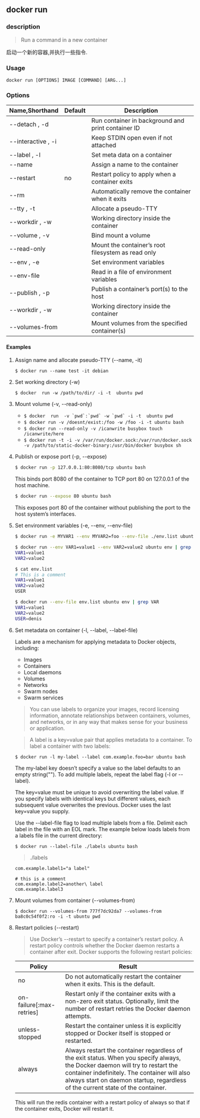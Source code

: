 ## docker run

### description

> Run a command in a new container

启动一个新的容器,并执行一些指令.

### Usage 

```
docker run [OPTIONS] IMAGE [COMMAND] [ARG...]
```

### Options

Name,Shorthand | Default | Description
---------------|---------|------------
--detach , -d	  |         |	Run container in background and print container ID
--interactive , -i | 	|Keep STDIN open even if not attached
--label , -l	| 	|	Set meta data on a container
--name	| |	Assign a name to the container
--restart |	no |	Restart policy to apply when a container exits
--rm | 	| Automatically remove the container when it exits
--tty , -t	| | 	Allocate a pseudo-TTY
--workdir , -w	| |	Working directory inside the container
--volume , -v ||		Bind mount a volume
--read-only	||	Mount the container’s root filesystem as read only
--env , -e	||	Set environment variables
--env-file	||	Read in a file of environment variables
--publish , -p	||	Publish a container’s port(s) to the host
--workdir , -w	||	Working directory inside the container
--volumes-from	||	Mount volumes from the specified container(s)


#### Examples

1. Assign name and allocate pseudo-TTY (--name, -it)
	
	```
	$ docker run --name test -it debian
	```
2. Set working directory (-w)
	
	```
	$ docker  run -w /path/to/dir/ -i -t  ubuntu pwd 
	```
3. Mount volume (-v, --read-only)
	
	- ```$ docker  run  -v `pwd`:`pwd` -w `pwd` -i -t  ubuntu pwd```
	- ```$ docker run -v /doesnt/exist:/foo -w /foo -i -t ubuntu bash```
	- ```$ docker run --read-only -v /icanwrite busybox touch /icanwrite/here```
	- ```$ docker run -t -i -v /var/run/docker.sock:/var/run/docker.sock -v /path/to/static-docker-binary:/usr/bin/docker busybox sh```
   
4. Publish or expose port (-p, --expose)
	
	```bash
	$ docker run -p 127.0.0.1:80:8080/tcp ubuntu bash
	```
	This binds port 8080 of the container to TCP port 80 on 127.0.0.1 of the host machine. 
	
	```bash
	$ docker run --expose 80 ubuntu bash
	```
	This exposes port 80 of the container without publishing the port to the host system’s interfaces.
5. Set environment variables (-e, --env, --env-file)
	
	```bash
	$ docker run -e MYVAR1 --env MYVAR2=foo --env-file ./env.list ubuntu bash
	```
	
	```bash
	$ docker run --env VAR1=value1 --env VAR2=value2 ubuntu env | grep VAR
	VAR1=value1
	VAR2=value2
	```
	
	```bash
	$ cat env.list
	# This is a comment
	VAR1=value1
	VAR2=value2
	USER
	
	$ docker run --env-file env.list ubuntu env | grep VAR
	VAR1=value1
	VAR2=value2
	USER=denis
	```
6. Set metadata on container (-l, --label, --label-file)
	
	Labels are a mechanism for applying metadata to Docker objects, including:
	- Images
	- Containers
	- Local daemons
	- Volumes
	- Networks
	- Swarm nodes
	- Swarm services
	
	> You can use labels to organize your images, record licensing information, annotate relationships between containers, volumes, and networks, or in any way that makes sense for your business or application.
	
	
	> A label is a key=value pair that applies metadata to a container. To label a container with two labels:
	 
	```
	$ docker run -l my-label --label com.example.foo=bar ubuntu bash
	```
	The my-label key doesn’t specify a value so the label defaults to an empty string(""). To add multiple labels, repeat the label flag (-l or --label).

	The key=value must be unique to avoid overwriting the label value. If you specify labels with identical keys but different values, each subsequent value overwrites the previous. Docker uses the last key=value you supply.
	
	Use the --label-file flag to load multiple labels from a file. Delimit each label in the file with an EOL mark. The example below loads labels from a labels file in the current directory:
	
	```
	$ docker run --label-file ./labels ubuntu bash
	```
	
	> ./labels
	
	```
	com.example.label1="a label"

	# this is a comment
	com.example.label2=another\ label
	com.example.label3
	```
7. Mount volumes from container (--volumes-from)

	```
	$ docker run --volumes-from 777f7dc92da7 --volumes-from ba8c0c54f0f2:ro -i -t ubuntu pwd
	```

8. Restart policies (--restart)
	
	>Use Docker’s --restart to specify a container’s restart policy. A restart policy controls whether the Docker daemon restarts a container after exit. Docker supports the following restart policies:
	
	Policy | Result
	-------|-------
	no | Do not automatically restart the container when it exits. This is the default.
	on-failure[:max-retries] | Restart only if the container exits with a non-zero exit status. Optionally, limit the number of restart retries the Docker daemon attempts.
	unless-stopped | Restart the container unless it is explicitly stopped or Docker itself is stopped or restarted.
	always | Always restart the container regardless of the exit status. When you specify always, the Docker daemon will try to restart the container indefinitely. The container will also always start on daemon startup, regardless of the current state of the container.
	
	This will run the redis container with a restart policy of always so that if the container exits, Docker will restart it.
	